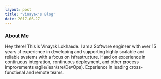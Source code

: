 ```yaml
---
layout: post
title: "Vinayak's Blog"
date: 2017-06-27
---
```



### About Me


Hey there! This is Vinayak Lokhande. I am a Software engineer with over 15 years of experience in developing and supporting highly scalable and reliable systems with a focus on infrastructure. Hand on experience in continuous integration, continuous deployment, and other process improvements (agile/lean/sre/DevOps). Experience in leading cross-functional and remote teams.
